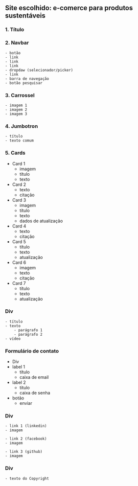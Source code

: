 ## Site escolhido: e-comerce para produtos sustentáveis

### 1. Título 


### 2. Navbar
    - botão
    - link
    - link 
    - link 
    - dropdaw (selecionador/picker)
    - link
    - barra de navegação
    - botão pesquisar

### 3. Carrossel
    - imagem 1
    - imagem 2
    - imagem 3

### 4. Jumbotron
    - título
    - texto comum 

### 5. Cards
* Card 1 
    - imagem 
    - título
    - texto
* Card 2 
    - texto
    - citação
* Card 3
    - imagem 
    - título
    - texto
    - dados de atualização
* Card 4
    - texto
    - citação
* Card 5
    - título
    - texto
    - atualização 
* Card 6
    - imagem
    - texto
    - citação
* Card 7
    - título
    - texto
    - atualização 
### Div
    - título
    - texto 
        - parágrafo 1
        - parágrafo 2 
    - vídeo
### Formulário de contato
* Div 
* label 1
    - título
    - caixa de email
* label 2
    - titulo
    - caixa de senha 
* botão 
    - enviar 
### Div
    - link 1 (linkedin)
    - imagem 

    - link 2 (facebook)
    - imagem 

    - link 3 (github)
    - imagem 
### Div 
    - texto do Copyright 